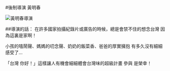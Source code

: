 #後制導演 黃明春

![黃明春導演](http://i.imgur.com/9iL1UCn.jpg)

##導演的話：
在許多國家拍攝紀錄片或廣告的時候，總是會禁不住的想念台灣
因為這裏是家啊！

小孩的嘻鬧聲、媽媽的叨念聲、奶奶的飯菜香、爸爸的厚實擁抱
有多久沒有細細感受了...

「台灣 你好！」這樣讓人有機會細細體會台灣味的超級計畫
參與 是榮幸！

